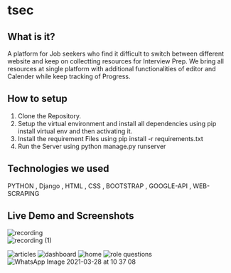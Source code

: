# tsec
## What is it?
A platform for Job seekers who find it difficult to switch between different website and keep on collectting resources for Interview Prep.
We bring all resources at single platform with additional functionalities of editor and Calender while keep tracking of Progress.

## How to setup
1) Clone the Repository.
2) Setup the virtual environment and install all dependencies using pip install virtual env and then activating it.
3) Install the requirement Files using pip install -r requirements.txt
4) Run the Server using python manage.py runserver

## Technologies we used
PYTHON , Django , HTML , CSS , BOOTSTRAP , GOOGLE-API , WEB-SCRAPING

## Live Demo and Screenshots
![recording](https://user-images.githubusercontent.com/50968654/112743350-37eb8800-8fb4-11eb-881e-10a6748f93d5.gif)
<br>
![recording (1)](https://user-images.githubusercontent.com/50968654/112743346-35892e00-8fb4-11eb-8297-e8cfd5f42da9.gif)

![articles](https://user-images.githubusercontent.com/50968654/112743340-33bf6a80-8fb4-11eb-87bb-731edc3ad9ed.PNG)
![dashboard](https://user-images.githubusercontent.com/50968654/112743344-34f09780-8fb4-11eb-8704-048c5440f03c.PNG)
![home](https://user-images.githubusercontent.com/50968654/112743345-35892e00-8fb4-11eb-859f-fff754f069de.png)
![role questions](https://user-images.githubusercontent.com/50968654/112743351-38841e80-8fb4-11eb-95d6-1024a8134293.PNG)
![WhatsApp Image 2021-03-28 at 10 37 08](https://user-images.githubusercontent.com/50968654/112743353-391cb500-8fb4-11eb-8c18-5fcee00a0ee1.jpeg)

